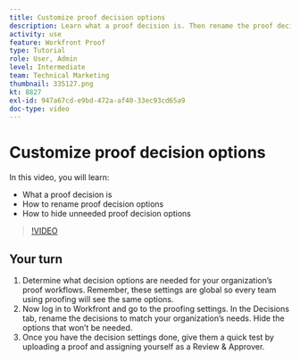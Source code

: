 ```yaml
---
title: Customize proof decision options
description: Learn what a proof decision is. Then rename the proof decision options and hide unneeded options in the proofing system setups.
activity: use
feature: Workfront Proof
type: Tutorial
role: User, Admin
level: Intermediate
team: Technical Marketing
thumbnail: 335127.png
kt: 8827
exl-id: 947a67cd-e9bd-472a-af40-33ec93cd65a9
doc-type: video
---
```

# Customize proof decision options

In this video, you will learn:

* What a proof decision is
* How to rename proof decision options  
* How to hide unneeded proof decision options

>[!VIDEO](https://video.tv.adobe.com/v/335127/?quality=12&learn=on)

## Your turn

1. Determine what decision options are needed for your organization’s proof workflows. Remember, these settings are global so every team using proofing will see the same options.
1. Now log in to Workfront and go to the proofing settings. In the Decisions tab, rename the decisions to match your organization’s needs. Hide the options that won’t be needed.
1. Once you have the decision settings done, give them a quick test by uploading a proof and assigning yourself as a Review & Approver.


<!--
Lean More URLs
-->
